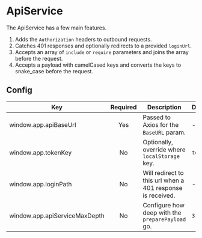 # ApiService

The ApiService has a few main features.

1. Adds the `Authorization` headers to outbound requests.
2. Catches 401 responses and optionally redirects to a provided `loginUrl`.
3. Accepts an array of `include` or `require` parameters and joins the array before the request.
4. Accepts a payload with camelCased keys and converts the keys to snake_case before the request.

## Config

| Key | Required | Description | Default |
| --- | :---: | --- | --- |
| window.app.apiBaseUrl | Yes | Passed to Axios for the `BaseURL` param. | - |
| window.app.tokenKey | No | Optionally, override where `localStorage` key. | `token` |
| window.app.loginPath | No | Will redirect to this url when a 401 response is received. | - |
| window.app.apiServiceMaxDepth | No | Configure how deep with the `preparePayload` go. | `3` |